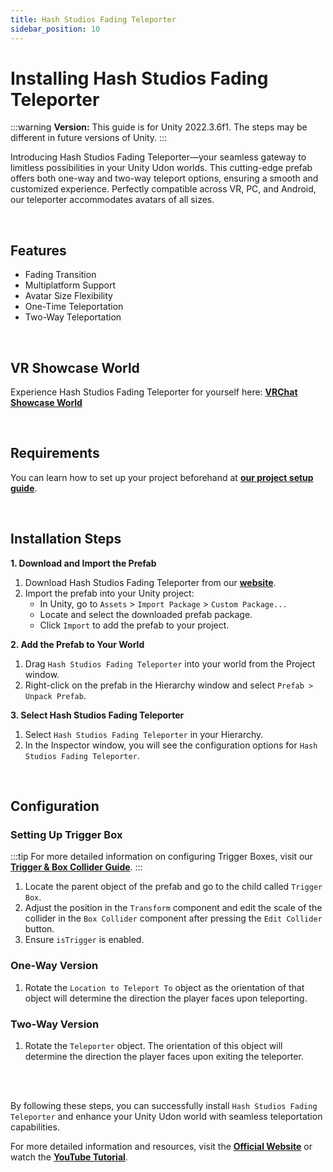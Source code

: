```yaml
---
title: Hash Studios Fading Teleporter
sidebar_position: 10
---
```


# Installing Hash Studios Fading Teleporter

:::warning
**Version:** This guide is for Unity 2022.3.6f1. The steps may be different in future versions of Unity.
:::

Introducing Hash Studios Fading Teleporter—your seamless gateway to limitless possibilities in your Unity Udon worlds. This cutting-edge prefab offers both one-way and two-way teleport options, ensuring a smooth and customized experience. Perfectly compatible across VR, PC, and Android, our teleporter accommodates avatars of all sizes.

<br/>

## Features

- Fading Transition
- Multiplatform Support
- Avatar Size Flexibility
- One-Time Teleportation
- Two-Way Teleportation

<br/>

## VR Showcase World

Experience Hash Studios Fading Teleporter for yourself here: **[VRChat Showcase World](https://vrchat.com/home/world/wrld_1d361447-d0eb-4ac0-8ac7-276f621437ea)**

<br/>

## Requirements

You can learn how to set up your project beforehand at **[our project setup guide](/docs/general-concepts/settingupudon)**.

<br/>

## Installation Steps

**1. Download and Import the Prefab**

1. Download Hash Studios Fading Teleporter from our **[website](https://hashstudiosllc.com/hashstudiosfadingteleporter)**.
2. Import the prefab into your Unity project:
   - In Unity, go to `Assets` > `Import Package` > `Custom Package...`
   - Locate and select the downloaded prefab package.
   - Click `Import` to add the prefab to your project.

**2. Add the Prefab to Your World**

1. Drag `Hash Studios Fading Teleporter` into your world from the Project window.
2. Right-click on the prefab in the Hierarchy window and select `Prefab > Unpack Prefab`.

**3. Select Hash Studios Fading Teleporter**

1. Select `Hash Studios Fading Teleporter` in your Hierarchy.
2. In the Inspector window, you will see the configuration options for `Hash Studios Fading Teleporter`.

<br/>

## Configuration

### Setting Up Trigger Box

:::tip
For more detailed information on configuring Trigger Boxes, visit our **[Trigger & Box Collider Guide](/DevelopmentDocumentation/docs/general-concepts/triggerbox/)**.
:::

1. Locate the parent object of the prefab and go to the child called `Trigger Box`.
2. Adjust the position in the `Transform` component and edit the scale of the collider in the `Box Collider` component after pressing the `Edit Collider` button.
3. Ensure `isTrigger` is enabled.

### One-Way Version

1. Rotate the `Location to Teleport To` object as the orientation of that object will determine the direction the player faces upon teleporting.

### Two-Way Version

1. Rotate the `Teleporter` object. The orientation of this object will determine the direction the player faces upon exiting the teleporter.

<br/><br/>

By following these steps, you can successfully install `Hash Studios Fading Teleporter` and enhance your Unity Udon world with seamless teleportation capabilities.

For more detailed information and resources, visit the **[Official Website](https://hashstudiosllc.com/hashstudiosfadingteleporter)** or watch the **[YouTube Tutorial](https://youtu.be/hsYF3S7ZWAg)**.
